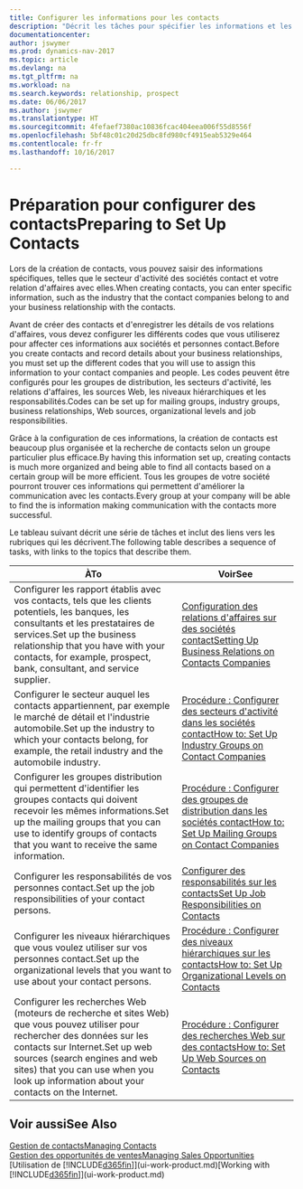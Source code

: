```yaml
---
title: Configurer les informations pour les contacts
description: "Décrit les tâches pour spécifier les informations et les codes, par exemple, sur les secteurs d'activité et les relations d'affaires, avant de paramétrer des contacts."
documentationcenter: 
author: jswymer
ms.prod: dynamics-nav-2017
ms.topic: article
ms.devlang: na
ms.tgt_pltfrm: na
ms.workload: na
ms.search.keywords: relationship, prospect
ms.date: 06/06/2017
ms.author: jswymer
ms.translationtype: HT
ms.sourcegitcommit: 4fefaef7380ac10836fcac404eea006f55d8556f
ms.openlocfilehash: 5bf48c01c20d25dbc8fd980cf4915eab5329e464
ms.contentlocale: fr-fr
ms.lasthandoff: 10/16/2017

---
```

# <a name="preparing-to-set-up-contacts"></a><span data-ttu-id="a66e5-103">Préparation pour configurer des contacts</span><span class="sxs-lookup"><span data-stu-id="a66e5-103">Preparing to Set Up Contacts</span></span>
<span data-ttu-id="a66e5-104">Lors de la création de contacts, vous pouvez saisir des informations spécifiques, telles que le secteur d'activité des sociétés contact et votre relation d'affaires avec elles.</span><span class="sxs-lookup"><span data-stu-id="a66e5-104">When creating contacts, you can enter specific information, such as the industry that the contact companies belong to and your business relationship with the contacts.</span></span>

<span data-ttu-id="a66e5-105">Avant de créer des contacts et d'enregistrer les détails de vos relations d'affaires, vous devez configurer les différents codes que vous utiliserez pour affecter ces informations aux sociétés et personnes contact.</span><span class="sxs-lookup"><span data-stu-id="a66e5-105">Before you create contacts and record details about your business relationships, you must set up the different codes that you will use to assign this information to your contact companies and people.</span></span> <span data-ttu-id="a66e5-106">Les codes peuvent être configurés pour les groupes de distribution, les secteurs d'activité, les relations d'affaires, les sources Web, les niveaux hiérarchiques et les responsabilités.</span><span class="sxs-lookup"><span data-stu-id="a66e5-106">Codes can be set up for mailing groups, industry groups, business relationships, Web sources, organizational levels and job responsibilities.</span></span>

<span data-ttu-id="a66e5-107">Grâce à la configuration de ces informations, la création de contacts est beaucoup plus organisée et la recherche de contacts selon un groupe particulier plus efficace.</span><span class="sxs-lookup"><span data-stu-id="a66e5-107">By having this information set up, creating contacts is much more organized and being able to find all contacts based on a certain group will be more efficient.</span></span> <span data-ttu-id="a66e5-108">Tous les groupes de votre société pourront trouver ces informations qui permettent d'améliorer la communication avec les contacts.</span><span class="sxs-lookup"><span data-stu-id="a66e5-108">Every group at your company will be able to find the is information making communication with the contacts more successful.</span></span>

<span data-ttu-id="a66e5-109">Le tableau suivant décrit une série de tâches et inclut des liens vers les rubriques qui les décrivent.</span><span class="sxs-lookup"><span data-stu-id="a66e5-109">The following table describes a sequence of tasks, with links to the topics that describe them.</span></span> 

| <span data-ttu-id="a66e5-110">À</span><span class="sxs-lookup"><span data-stu-id="a66e5-110">To</span></span> | <span data-ttu-id="a66e5-111">Voir</span><span class="sxs-lookup"><span data-stu-id="a66e5-111">See</span></span> |
| --- | --- |
| <span data-ttu-id="a66e5-112">Configurer les rapport établis avec vos contacts, tels que les clients potentiels, les banques, les consultants et les prestataires de services.</span><span class="sxs-lookup"><span data-stu-id="a66e5-112">Set up the business relationship that you have with your contacts, for example, prospect, bank, consultant, and service supplier.</span></span> |[<span data-ttu-id="a66e5-113">Configuration des relations d'affaires sur des sociétés contact</span><span class="sxs-lookup"><span data-stu-id="a66e5-113">Setting Up Business Relations on Contacts Companies</span></span>](marketing-business-relations.md) |
| <span data-ttu-id="a66e5-114">Configurer le secteur auquel les contacts appartiennent, par exemple le marché de détail et l'industrie automobile.</span><span class="sxs-lookup"><span data-stu-id="a66e5-114">Set up the industry to which your contacts belong, for example, the retail industry and the automobile industry.</span></span> |[<span data-ttu-id="a66e5-115">Procédure : Configurer des secteurs d'activité dans les sociétés contact</span><span class="sxs-lookup"><span data-stu-id="a66e5-115">How to: Set Up Industry Groups on Contact Companies</span></span>](marketing-industry-groups.md) |
| <span data-ttu-id="a66e5-116">Configurer les groupes distribution qui permettent d'identifier les groupes contacts qui doivent recevoir les mêmes informations.</span><span class="sxs-lookup"><span data-stu-id="a66e5-116">Set up the mailing groups that you can use to identify groups of contacts that you want to receive the same information.</span></span> |[<span data-ttu-id="a66e5-117">Procédure : Configurer des groupes de distribution dans les sociétés contact</span><span class="sxs-lookup"><span data-stu-id="a66e5-117">How to: Set Up Mailing Groups on Contact Companies</span></span>](marketing-mailing-groups.md) |
| <span data-ttu-id="a66e5-118">Configurer les responsabilités de vos personnes contact.</span><span class="sxs-lookup"><span data-stu-id="a66e5-118">Set up the job responsibilities of your contact persons.</span></span> |[<span data-ttu-id="a66e5-119">Configurer des responsabilités sur les contacts</span><span class="sxs-lookup"><span data-stu-id="a66e5-119">Set Up Job Responsibilities on Contacts</span></span>](marketing-job-responsibilities.md) |
| <span data-ttu-id="a66e5-120">Configurer les niveaux hiérarchiques que vous voulez utiliser sur vos personnes contact.</span><span class="sxs-lookup"><span data-stu-id="a66e5-120">Set up the organizational levels that you want to use about your contact persons.</span></span> |[<span data-ttu-id="a66e5-121">Procédure : Configurer des niveaux hiérarchiques sur les contacts</span><span class="sxs-lookup"><span data-stu-id="a66e5-121">How to: Set Up Organizational Levels on Contacts</span></span>](marketing-organizational-levels.md) |
| <span data-ttu-id="a66e5-122">Configurer les recherches Web (moteurs de recherche et sites Web) que vous pouvez utiliser pour rechercher des données sur les contacts sur Internet.</span><span class="sxs-lookup"><span data-stu-id="a66e5-122">Set up web sources (search engines and web sites) that you can use when you look up information about your contacts on the Internet.</span></span> |[<span data-ttu-id="a66e5-123">Procédure : Configurer des recherches Web sur des contacts</span><span class="sxs-lookup"><span data-stu-id="a66e5-123">How to: Set Up Web Sources on Contacts</span></span>](marketing-web-sources.md) |

## <a name="see-also"></a><span data-ttu-id="a66e5-124">Voir aussi</span><span class="sxs-lookup"><span data-stu-id="a66e5-124">See Also</span></span>
[<span data-ttu-id="a66e5-125">Gestion de contacts</span><span class="sxs-lookup"><span data-stu-id="a66e5-125">Managing Contacts</span></span>](marketing-contacts.md)  
[<span data-ttu-id="a66e5-126">Gestion des opportunités de ventes</span><span class="sxs-lookup"><span data-stu-id="a66e5-126">Managing Sales Opportunities</span></span>](marketing-manage-sales-opportunities.md)  
<span data-ttu-id="a66e5-127">[Utilisation de [!INCLUDE[d365fin](includes/d365fin_md.md)]](ui-work-product.md)</span><span class="sxs-lookup"><span data-stu-id="a66e5-127">[Working with [!INCLUDE[d365fin](includes/d365fin_md.md)]](ui-work-product.md)</span></span>

